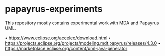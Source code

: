 # papayrus-experiments

This repository mostly contains experimental work with MDA and Papayrus UML.

•	https://www.eclipse.org/acceleo/download.html
•	https://projects.eclipse.org/projects/modeling.mdt.papyrus/releases/4.3.0
•	https://marketplace.eclipse.org/content/uml-java-generator



